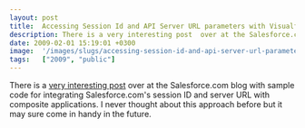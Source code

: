 ```yaml
---
layout: post
title:  Accessing Session Id and API Server URL parameters with Visualforce
description: There is a very interesting post  over at the Salesforce.com blog with sample code for integrating Salesforce.coms session ID and server URL with composite applications. I never thought about this approach before but it may sure come in handy in the future.
date: 2009-02-01 15:19:01 +0300
image:  '/images/slugs/accessing-session-id-and-api-server-url-parameters-with-visualforce.jpg'
tags:   ["2009", "public"]
---
```

<p>There is a <a href="http://blog.sforce.com/sforce/2009/01/accessing-session-id-and-api-server-url-parameters-with-visualforce.html">very interesting post</a> over at the Salesforce.com blog with sample code for integrating Salesforce.com's session ID and server URL with composite applications. I never thought about this approach before but it may sure come in handy in the future.</p>

